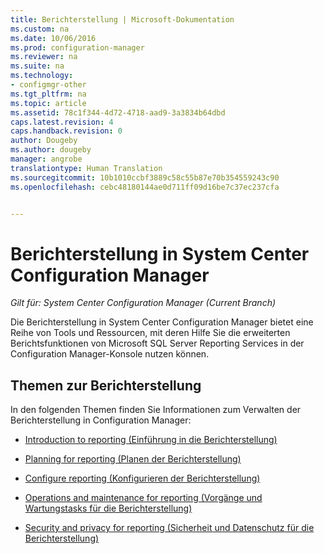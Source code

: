 ```yaml
---
title: Berichterstellung | Microsoft-Dokumentation
ms.custom: na
ms.date: 10/06/2016
ms.prod: configuration-manager
ms.reviewer: na
ms.suite: na
ms.technology:
- configmgr-other
ms.tgt_pltfrm: na
ms.topic: article
ms.assetid: 78c1f344-4d72-4718-aad9-3a3834b64dbd
caps.latest.revision: 4
caps.handback.revision: 0
author: Dougeby
ms.author: dougeby
manager: angrobe
translationtype: Human Translation
ms.sourcegitcommit: 10b1010ccbf3889c58c55b87e70b354559243c90
ms.openlocfilehash: cebc48180144ae0d711ff09d16be7c37ec237cfa


---
```

# <a name="reporting-in-system-center-configuration-manager"></a>Berichterstellung in System Center Configuration Manager

*Gilt für: System Center Configuration Manager (Current Branch)*

Die Berichterstellung in System Center Configuration Manager bietet eine Reihe von Tools und Ressourcen, mit deren Hilfe Sie die erweiterten Berichtsfunktionen von Microsoft SQL Server Reporting Services in der Configuration Manager-Konsole nutzen können.  

## <a name="reporting-topics"></a>Themen zur Berichterstellung  
 In den folgenden Themen finden Sie Informationen zum Verwalten der Berichterstellung in Configuration Manager:  

-   [Introduction to reporting (Einführung in die Berichterstellung)](introduction-to-reporting.md)  

-   [Planning for reporting (Planen der Berichterstellung)](planning-for-reporting.md)  

-   [Configure reporting (Konfigurieren der Berichterstellung)](configuring-reporting.md)  

-   [Operations and maintenance for reporting (Vorgänge und Wartungstasks für die Berichterstellung)](operations-and-maintenance-for-reporting.md)  

-   [Security and privacy for reporting (Sicherheit und Datenschutz für die Berichterstellung)](security-and-privacy-for-reporting.md)  



<!--HONumber=Dec16_HO3-->


